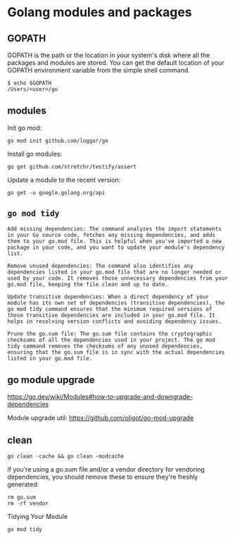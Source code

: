 # Golang modules and packages

## GOPATH

GOPATH is the path or the location in your system's disk where all the packages and modules are stored. You can get the default location of your GOPATH environment variable from the simple shell command.

```
$ echo $GOPATH
/Users/<user>/go
```

## modules

Init go mod:

```
go mod init github.com/loggar/go
```

Install go modules:

```
go get github.com/stretchr/testify/assert
```

Update a module to the recent version:

```
go get -u google.golang.org/api
```

## `go mod tidy`

```
Add missing dependencies: The command analyzes the import statements in your Go source code, fetches any missing dependencies, and adds them to your go.mod file. This is helpful when you've imported a new package in your code, and you want to update your module's dependency list.

Remove unused dependencies: The command also identifies any dependencies listed in your go.mod file that are no longer needed or used by your code. It removes those unnecessary dependencies from your go.mod file, keeping the file clean and up to date.

Update transitive dependencies: When a direct dependency of your module has its own set of dependencies (transitive dependencies), the go mod tidy command ensures that the minimum required versions of those transitive dependencies are included in your go.mod file. It helps in resolving version conflicts and avoiding dependency issues.

Prune the go.sum file: The go.sum file contains the cryptographic checksums of all the dependencies used in your project. The go mod tidy command removes the checksums of any unused dependencies, ensuring that the go.sum file is in sync with the actual dependencies listed in your go.mod file.
```

## go module upgrade

https://go.dev/wiki/Modules#how-to-upgrade-and-downgrade-dependencies

Module upgrade util: https://github.com/oligot/go-mod-upgrade

## clean

```
go clean -cache && go clean -modcache
```

if you're using a go.sum file and/or a vendor directory for vendoring dependencies, you should remove these to ensure they're freshly generated:

```
rm go.sum
rm -rf vendor
```

Tidying Your Module

```
go mod tidy
```
